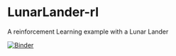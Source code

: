 # LunarLander-rl
A reinforcement Learning example with a Lunar Lander

[![Binder](https://mybinder.org/badge_logo.svg)](https://mybinder.org/v2/gh/Fragar8/LunarLander-rl/HEAD)
